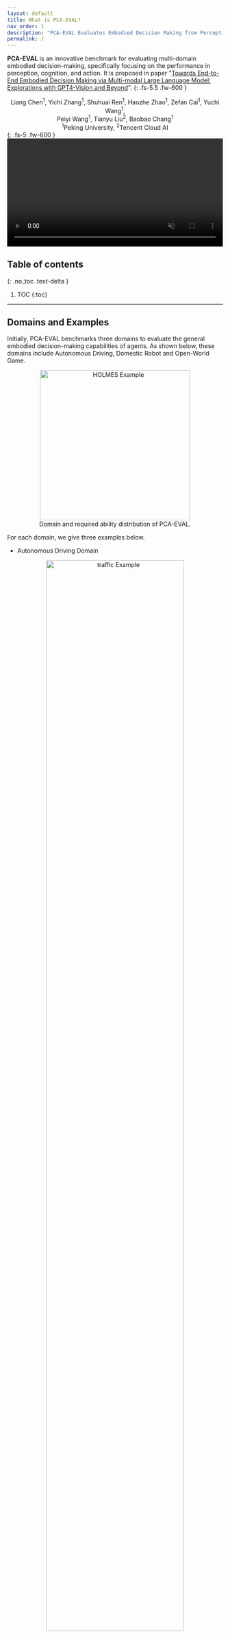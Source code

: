 ```yaml
---
layout: default
title: What is PCA-EVAL?
nav_order: 1
description: "PCA-EVAL Evaluates Embodied Decision Making from Perception, Cognition and Action"
permalink: /
---
```




**PCA-EVAL** is an innovative benchmark for evaluating multi-domain embodied decision-making, specifically focusing on the performance in perception, cognition, and action. It is proposed in paper "[Towards End-to-End Embodied Decision Making via Multi-modal Large Language Model: Explorations with GPT4-Vision and Beyond](https://arxiv.org/abs/2310.02071)".
{: .fs-5.5 .fw-600 }

<center>Liang Chen<sup>1</sup>, Yichi Zhang<sup>1</sup>, Shuhuai Ren<sup>1</sup>, Haozhe Zhao<sup>1</sup>, Zefan Cai<sup>1</sup>, Yuchi Wang<sup>1</sup>, <br>Peiyi Wang<sup>1</sup>, Tianyu Liu<sup>2</sup>, Baobao Chang<sup>1</sup> <br> <sup>1</sup>Peking University, <sup>2</sup>Tencent Cloud AI</center>
{: .fs-5 .fw-600 }

<br>

<video id="v0" width="100%" playsinline muted loop autoplay onclick="setAttribute('controls', 'true');">
<source src="/assets/video/Embodied Decision Making.mp4" type="video/mp4">
 </video>	





## Table of contents
{: .no_toc .text-delta }

1. TOC
{:toc}

---







## Domains and Examples

Initially, PCA-EVAL benchmarks three domains to evaluate the general embodied decision-making capabilities of agents. As shown below, these domains include Autonomous Driving, Domestic Robot and Open-World Game.

<center><img src="/assets/images/sun.jpg" alt="HOLMES Example" style="width: 350px;"><br>Domain and required ability distribution of PCA-EVAL.</center>

For each domain, we give three examples below.

- Autonomous Driving Domain
<center><img src="/assets/images/traffic_example.png" alt="traffic Example" style="width: 80%;"></center>

- Domestic Robot Domain
<center><img src="/assets/images/alfred_example.png" alt="alfred Example" style="width: 80%;"></center>

- Open-World Game Domain
<center><img src="/assets/images/mc_example.png" alt="mc Example" style="width: 80%;"></center>







## Metrics

- Perception-Score: Evaluate whether the agent captures the key concepts related to the question in the observation.
- Cognition-Score: Evaluate whether the agent makes correct deduction with perception and world knowledge to the final action.
- Action-Score: Evaluate whether the agent chooses the correct action.

Each score is either 0 or 1 for an agent's response to a question. The scores of all instances are averaged to get the final performance.


## Methods

We evaluate two methods with different models on our PCA-EVAL benchmark. We provide evaluation guidelines in [Run Evaluation]({{site.baseurl}}/docs/pca-eval/Evalutation/).


### End2End


End2End embodied decision making is straightforward since we can directly feed the visual observation and the textual question to the multi-modal agent. As illustrated in the figure below, the agent is prompted to output the image description and reasoning process before giving the final action. 

<center><img src="/assets/images/end2end_example.png" alt="End2End Example" style="width: 250px;"><br>Example of End2End Decision Making</center>


### HOLMES 

Within HOLMES, we prompt large language models like ChatGPT-3.5, GPT4 to call different visual models or APIs to gather information about the environment. In our evaluation toolkit, the results of all API calling are cached so the users do not need to implement the API themselves.

<center><img src="/assets/images/holems_example.png" alt="HOLMES Example" style="width: 250px;"><br>Example of HOLMES</center>


## Results

<center><img src="/assets/images/results.png" alt="results" style="width: 100%;"></center>



<!-- ## Acknowledgements -->

---

## Citation
```bib
@article{chen2023endtoend,
      title={Towards End-to-End Embodied Decision Making via Multi-modal Large Language Model: Explorations with GPT4-Vision and Beyond}, 
      author={Liang Chen and Yichi Zhang and Shuhuai Ren and Haozhe Zhao and Zefan Cai and Yuchi Wang and Peiyi Wang and Tianyu Liu and Baobao Chang},
      year={2023},
      journal={ArXiv},
}
```

